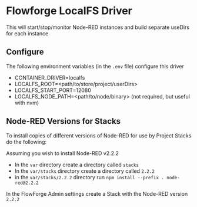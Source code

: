 # Flowforge LocalFS Driver

This will start/stop/monitor Node-RED instances and build separate useDirs for each instance

## Configure

The following environment variables (in the `.env` file) configure this driver

 - CONTAINER_DRIVER=localfs
 - LOCALFS_ROOT=<path/to/store/project/userDirs>
 - LOCALFS_START_PORT=12080
 - LOCALFS_NODE_PATH=<path/to/node/binary> (not required, but useful with nvm)

## Node-RED Versions for Stacks

To install copies of different versions of Node-RED for use by Project Stacks do the following:

Assuming you wish to install Node-RED v2.2.2

- In the `var` directory create a directory called `stacks`
- In the `var/stacks` directory create a directory called `2.2.2`
- in the `var/stacks/2.2.2` directory run `npm install --prefix . node-red@2.2.2`

In the FlowForge Admin settings create a Stack with the Node-RED version `2.2.2`
